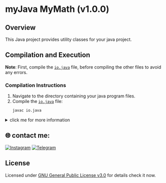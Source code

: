 # myJava MyMath (v1.0.0)

## Overview
This Java project provides utility classes for your java project.

## Compilation and Execution

**Note**: First, compile the [`io.java`](https://github.com/MrTG-CodeBot/MyJava/blob/main/myJava/Base/io.java) file, before compiling the other files to avoid any errors.

### Compilation Instructions
1. Navigate to the directory containing your java program files.
2. Compile the [`io.java`](https://github.com/MrTG-CodeBot/MyJava/blob/main/myJava/Base/io.java) file:
    ```sh
    javac io.java
    ```
<details><summary>click me for more information</summary>

## Classes and Methods

### `io`

| **Method Name** | **Description**                                                                               |
|-----------------|-----------------------------------------------------------------------------------------------|
| `print(int i_ids)`| Prints an integer.                                                                          |
| `print(String s_names)`| Prints a string.                                                                        |
| `print(float f_float)`| Prints a float.                                                                          |
| `print(double d_double)`| Prints a double.                                                                       |
| `print(long l_long)`| Prints a long.                                                                             |
| `print(char c_char)`| Prints a char.                                                                             |
| `print(boolean b_boolean)`| Prints a boolean.                                                                    |
| `inputI(String prompt)`| Prompts for and reads an integer input from the user.                                    |
| `inputS(String prompt)`| Prompts for and reads a string input from the user.                                      |
| `inputF(String inputfloat)`| Prompts for and reads a float input from the user.                                   |
| `inputD(String inputdouble)`| Prompts for and reads a double input from the user.                                |
| `inputL(String inputlong)`| Prompts for and reads a long input from the user.                                    |
| `inputC(String inputchar)`| Prompts for and reads a char input from the user.                                    |
| `inputB(String inputbool)`| Prompts for and reads a boolean input from the user.                                 |

### `math`

| **Method Name** | **Description**                                                                                 |
|-----------------|-------------------------------------------------------------------------------------------------|
| `add(int... numbers)`    | Adds a series of integer values.                                                           |
| `add(float... numbers)`  | Adds a series of float values.                                                             |
| `add(double... numbers)` | Adds a series of double values.                                                            |
| `sub(int... numbers)`    | Subtracts a series of integer values.                                                      |
| `sub(float... numbers)`  | Subtracts a series of float values.                                                        |
| `sub(double... numbers)` | Subtracts a series of double values.                                                       |
| `multi(int... numbers)`  | Multiplies a series of integer values.                                                     |
| `multi(float... numbers)`| Multiplies a series of float values.                                                       |
| `multi(double... numbers)`| Multiplies a series of double values.                                                     |
| `div(int numerator, int denominator)`| Divides an integer by another integer.                                    |
| `div(float numerator, float denominator)`| Divides a float by another float.                                    |
| `div(double numerator, double denominator)`| Divides a double by another double.                             |
| `isEven(int number)`      | Checks if an integer is even.                                                            |
| `isEven(float number)`    | Checks if a float is even.                                                              |
| `isEven(double number)`   | Checks if a double is even.                                                             |
| `isOdd(int number)`       | Checks if an integer is odd.                                                             |
| `isOdd(float number)`     | Checks if a float is odd.                                                               |
| `isOdd(double number)`    | Checks if a double is odd.                                                              |
| `isPass(int number, int target_number)`    | Checks if an integer meets or exceeds a target value.                     |
| `isPass(float number, float target_number)`| Checks if a float meets or exceeds a target value.                       |
| `isPass(double number, double target_number)`| Checks if a double meets or exceeds a target value.                  |
| `isFail(int number, int target_number)`    | Checks if an integer fails to meet a target value.                       |
| `isFail(float number, float target_number)`| Checks if a float fails to meet a target value.                         |
| `isFail(double number, double target_number)`| Checks if a double fails to meet a target value.                     |


</details>


## 🌐 contact me:
[![Instagram](https://img.shields.io/badge/Instagram-%23E4405F.svg?logo=Instagram&logoColor=white)](https://instagram.com/mrtg_coder)
[![Telegram](https://img.shields.io/badge/Telegram-blue?logo=telegram)](https://t.me/MrTG_Coder)

## License

Licensed under [GNU General Public License v3.0](https://github.com/MrTG-CodeBot/MyJava/blob/main/LICENSE) for details check it now.
